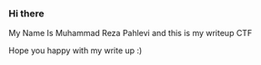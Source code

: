 ### Hi there

My Name Is Muhammad Reza Pahlevi and this is my writeup CTF

Hope you happy with my write up :)

